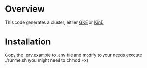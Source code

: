 # Overview
This code generates a cluster, either [GKE](https://cloud.google.com/kubernetes-engine?hl=en) or [KinD](https://kind.sigs.k8s.io/)

# Installation
Copy the .env.example to .env file and modify to your needs
execute ./runme.sh (you might need to chmod +x)

